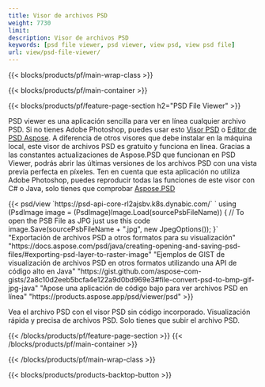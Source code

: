 ```yaml
---
title: Visor de archivos PSD
weight: 7730
limit: 
description: Visor de archivos PSD
keywords: [psd file viewer, psd viewer, view psd, view psd file]
url: view/psd-file-viewer/
---
```


{{< blocks/products/pf/main-wrap-class >}}

{{< blocks/products/pf/main-container >}}

{{< blocks/products/pf/feature-page-section h2="PSD File Viewer" >}}
<p>PSD viewer es una aplicación sencilla para ver en línea cualquier archivo PSD. Si no tienes Adobe Photoshop, puedes usar esto <a href="/psd/view/psd-file-viewer">Visor PSD</a> o <a href="https://products.aspose.app/psd/editor">Editor de PSD Aspose</a>. A diferencia de otros visores que debe instalar en la máquina local, este visor de archivos PSD es gratuito y funciona en línea. Gracias a las constantes actualizaciones de Aspose.PSD que funcionan en PSD Viewer, podrás abrir las últimas versiones de los archivos PSD con una vista previa perfecta en píxeles. Ten en cuenta que esta aplicación no utiliza Adobe Photoshop, puedes reproducir todas las funciones de este visor con C# o Java, solo tienes que comprobar <a href="https://products.aspose.com/psd">Aspose.PSD</a></p>
{{< psd/view `https://psd-api-core-rl2ajsbv.k8s.dynabic.com/` 
`    using (PsdImage image = (PsdImage)Image.Load(sourcePsbFileName))
    {
	    // To open the PSB File as JPG just use this code
        image.Save(sourcePsbFileName + ".jpg",  new JpegOptions());
    }` 
"Exportación de archivos PSD a otros formatos para su visualización" "https://docs.aspose.com/psd/java/creating-opening-and-saving-psd-files/#exporting-psd-layer-to-raster-image" 
"Ejemplos de GIST de visualización de archivos PSD en otros formatos utilizando una API de código alto en Java" "https://gist.github.com/aspose-com-gists/2a8c10d2eeb5bcfa4e122a9d0bd969e3#file-convert-psd-to-bmp-gif-jpg-java" 
"Apose una aplicación de código bajo para ver archivos PSD en línea" "https://products.aspose.app/psd/viewer/psd" >}}
<p>Vea el archivo PSD con el visor PSD sin código incorporado. Visualización rápida y precisa de archivos PSD. Solo tienes que subir el archivo PSD.</p>
{{< /blocks/products/pf/feature-page-section >}}
{{< /blocks/products/pf/main-container >}}


{{< /blocks/products/pf/main-wrap-class >}}

{{< blocks/products/products-backtop-button >}}
